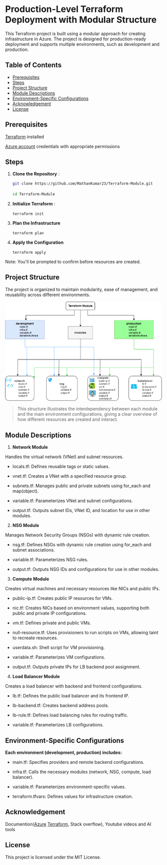 # Production-Level Terraform Deployment with Modular Structure

This Terraform project is built using a modular approach for creating infrastructure in Azure. The project is designed for production-ready deployment and supports multiple environments, such as development and production.

## Table of Contents

- [Prerequisites](#prerequisites)
- [Steps](#steps)
- [Project Structure](#project-structure)
- [Module Descriptions](#module-descriptions)
- [Environment-Specific Configurations](#Environment-specific-configurations)
- [Acknowledgement](#acknowledgement)
- [License](#license)

## Prerequisites

[Terraform](https://developer.hashicorp.com/terraform/install) installed

[Azure account](https://azure.microsoft.com/en-in/get-started/azure-portal) credentials with appropriate permissions

## Steps

1. **Clone the Repository** :

   ```bash
   git clone https://github.com/MathanKumar23/Terraform-Module.git

   cd Terraform-Module

   ```

2. **Initialize Terraform** :

   `terraform init`

3. **Plan the Infrastructure**

   `terraform plan`

4. **Apply the Configuration**

   `terraform apply`

Note: You'll be prompted to confirm before resources are created.

## Project Structure

The project is organized to maintain modularity, ease of management, and reusability across different environments.

![Module Structure](./images/terraform-module.png)

> This structure illustrates the interdependency between each module and the main environment configurations, giving a clear overview of how different resources are created and interact.

## Module Descriptions

1. **Network Module**

Handles the virtual network (VNet) and subnet resources.

- locals.tf: Defines reusable tags or static values.

- vnet.tf: Creates a VNet with a specified resource group.

- subnets.tf: Manages public and private subnets using for_each and map(object).

- variable.tf: Parameterizes VNet and subnet configurations.

- output.tf: Outputs subnet IDs, VNet ID, and location for use in other modules.

2. **NSG Module**

Manages Network Security Groups (NSGs) with dynamic rule creation.

- nsg.tf: Defines NSGs with dynamic rule creation using for_each and subnet associations.

- variable.tf: Parameterizes NSG rules.

- output.tf: Outputs NSG IDs and configurations for use in other modules.

3. **Compute Module**

Creates virtual machines and necessary resources like NICs and public IPs.

- public-ip.tf: Creates public IP resources for VMs.

- nic.tf: Creates NICs based on environment values, supporting both public and private IP configurations.

- vm.tf: Defines private and public VMs.

- null-resource.tf: Uses provisioners to run scripts on VMs, allowing taint to recreate resources.

- userdata.sh: Shell script for VM provisioning.

- variable.tf: Parameterizes VM configurations.

- output.tf: Outputs private IPs for LB backend pool assignment.

4. **Load Balancer Module**

Creates a load balancer with backend and frontend configurations.

- lb.tf: Defines the public load balancer and its frontend IP.

- lb-backend.tf: Creates backend address pools.

- lb-rule.tf: Defines load balancing rules for routing traffic.

- variable.tf: Parameterizes LB configurations.

## Environment-Specific Configurations

**Each environment (development, production) includes:**

- main.tf: Specifies providers and remote backend configurations.

- infra.tf: Calls the necessary modules (network, NSG, compute, load balancer).

- variable.tf: Parameterizes environment-specific values.

- terraform.tfvars: Defines values for infrastructure creation.

## Acknowledgement

Documention([Azure](https://learn.microsoft.com/en-us/azure/developer/terraform/) [Terraform](https://registry.terraform.io/providers/hashicorp/azurerm/latest/docs), Stack overflow), Youtube videos and AI tools

## License

This project is licensed under the MIT License.
